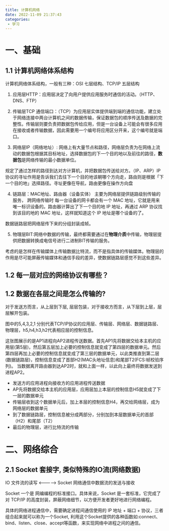 ```yaml
---
title: 计算机网络
date: 2022-11-09 21:37:43
categories: 
 - 学习
---
```


# 一、基础

## 1.1 计算机网络体系结构

计算机网络体系结构，一般有三种：OSI 七层结构、TCP/IP 五层结构

[](/img/computer-networking/structure.png)

1. 应用层HTTP：应用层决定了向用户提供应用服务时通信的活动。（HTTP、DNS、FTP）

2. 传输层TCP 通信端口：（TCP）为应用层实体提供端到端的通信功能，建立处于网络连接中两台计算机之间的数据传输，保证数据包的顺序传送及数据的完整性。传输层则要负责把数据包传给应⽤，但是⼀台设备上可能会有很多应⽤在接收或者传输数据，因此需要⽤⼀个编号将应⽤区分开来，这个编号就是端⼝。


3. 网络层IP（网络地址）: 网络上有大量节点和路径，网络层负责为在网络上流动的数据包根据其目标地址，选择数据包的下一个目的地以及前往的路径，**数据包**是网络传输的最小数据单位。

规定了通过怎样的路径到达对方计算机，并把数据包传送给对方。（IP、ARP）IP 协议的寻址作⽤是告诉我们去往下⼀个⽬的地该朝哪个⽅向⾛，路由则是根据「下⼀个⽬的地」选择路径。寻址更像在导航，路由更像在操作⽅向盘


4. 链路层：MAC地址、路由器（设备实体） 主要为⽹络层提供链路级别传输的服务， 跨网络传输时 每⼀台设备的⽹卡都会有⼀个 MAC 地址，它就是⽤来唯⼀标识设备的。路由器计算出了下⼀个⽬的地 IP 地址，再通过 ARP 协议找到该⽬的地的 MAC 地址，这样就知道这个 IP 地址是哪个设备的了。

数据链路层把网络层传下来的分组封装成帧。


5. 物理层BIT:网络中数据的传输，最终都需要通过在**物理介质**中传输，物理层提供把数据转换成电信号进行⼆进制BIT传输的服务。

考虑的是怎样在传输媒体上传输数据比特流，而不是指具体的传输媒体。物理层的作用是尽可能屏蔽传输媒体和通信手段的差异，使数据链路层感觉不到这些差异。

## 1.2 每一层对应的网络协议有哪些？

[](/img/computer-networking/proto.png)

## 1.2 数据在各层之间是怎么传输的?

对于发送方而言，从上层到下层, 层层包装，对于接收方而言，从下层到上层，层层解开包装。

[](/img/computer-networking/transportation.png)

图中的5,4,3,2,1 分别代表TCP/IP协议的应用层、传输层、网络层、数据链路层、物理层，h5,h4,h3,h2代表相应层的控制信息。

这张图展示的是AP1进程向AP2进程传送数据。首先AP1先将数据交给本主机的应用层(第5层)，然后第五层加上必要的控制信息就变成了第四层的数据单元。然后第四层再加上必要的控制信息就变成了第三层的数据单元，以此类推直到第二层(数据链路层)，控制信息变成了首部H2(MAC头地址信息)和尾部T2(FCS:帧校验序列)。 当数据离开路由器到达AP2时，就和上面一样，以此向上最终将数据发送到进程AP2。

* 发送方的应用进程向接收方的应用进程传送数据
* AP先将数据交给本主机的应用层，应用层加上本层的控制信息H5就变成了下一层的数据单元
* 传输层收到这个数据单元后，加上本层的控制信息H4，再交给网络层，成为网络层的数据单元
* 到了数据链路层，控制信息被分成两部分，分别加到本层数据单元的首部（H2）和尾部（T2）
* 最后的物理层，进行比特流的传输

# 二、网络综合

## 2.1 Socket 套接字, 类似特殊的IO流(网络数据)

IO 文件流的读写 <-----> Socket 网络通信中数据流的发送与接收

Socket 一个是 网编编程的标准接口。具体来说，Socket 是一套标准，它完成了对 TCP/IP 的高度封装，屏蔽网络细节，以方便开发者更好地进行网络编程。

具体的网络进程通信中，需要确定进程间通信使用的 IP 地址 + 端口 + 协议，三者组合起来就可以称为一个Socket, 利用这个Socket提供的各种函数如:connect、bind、listen、close、accept等函数，来实现网络中进程之间的通信。


